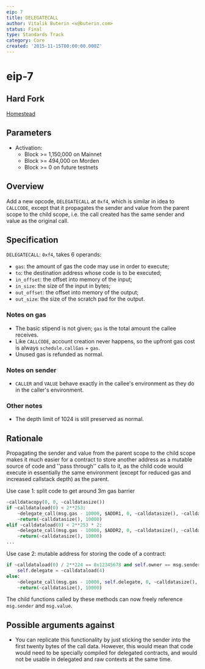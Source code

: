 ```yaml
---
eip: 7
title: DELEGATECALL
author: Vitalik Buterin <v@buterin.com>
status: Final
type: Standards Track
category: Core
created: '2015-11-15T00:00:00.000Z'
---
```


# eip-7

## Hard Fork

[Homestead](https://github.com/ethereum/EIPs/blob/master/EIPS/eip-606.md)

## Parameters

* Activation:
  * Block &gt;= 1,150,000 on Mainnet
  * Block &gt;= 494,000 on Morden
  * Block &gt;= 0 on future testnets

## Overview

Add a new opcode, `DELEGATECALL` at `0xf4`, which is similar in idea to `CALLCODE`, except that it propagates the sender and value from the parent scope to the child scope, i.e. the call created has the same sender and value as the original call.

## Specification

`DELEGATECALL`: `0xf4`, takes 6 operands:

* `gas`: the amount of gas the code may use in order to execute;
* `to`: the destination address whose code is to be executed;
* `in_offset`: the offset into memory of the input;
* `in_size`: the size of the input in bytes;
* `out_offset`: the offset into memory of the output;
* `out_size`: the size of the scratch pad for the output.

### Notes on gas

* The basic stipend is not given; `gas` is the total amount the callee receives.
* Like `CALLCODE`, account creation never happens, so the upfront gas cost is always `schedule.callGas` + `gas`.
* Unused gas is refunded as normal.

### Notes on sender

* `CALLER` and `VALUE` behave exactly in the callee's environment as they do in the caller's environment.

### Other notes

* The depth limit of 1024 is still preserved as normal.

## Rationale

Propagating the sender and value from the parent scope to the child scope makes it much easier for a contract to store another address as a mutable source of code and ''pass through'' calls to it, as the child code would execute in essentially the same environment \(except for reduced gas and increased callstack depth\) as the parent.

Use case 1: split code to get around 3m gas barrier

```python
~calldatacopy(0, 0, ~calldatasize())
if ~calldataload(0) < 2**253:
    ~delegate_call(msg.gas - 10000, $ADDR1, 0, ~calldatasize(), ~calldatasize(), 10000)
    ~return(~calldatasize(), 10000)
elif ~calldataload(0) < 2**253 * 2:
    ~delegate_call(msg.gas - 10000, $ADDR2, 0, ~calldatasize(), ~calldatasize(), 10000)
    ~return(~calldatasize(), 10000)
...
```

Use case 2: mutable address for storing the code of a contract:

```python
if ~calldataload(0) / 2**224 == 0x12345678 and self.owner == msg.sender:
    self.delegate = ~calldataload(4)
else:
    ~delegate_call(msg.gas - 10000, self.delegate, 0, ~calldatasize(), ~calldatasize(), 10000)
    ~return(~calldatasize(), 10000)
```

The child functions called by these methods can now freely reference `msg.sender` and `msg.value`.

## Possible arguments against

* You can replicate this functionality by just sticking the sender into the first twenty bytes of the call data. However, this would mean that code would need to be specially compiled for delegated contracts, and would not be usable in delegated and raw contexts at the same time.

